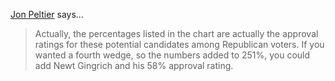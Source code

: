 <a href="http://peltiertech.com/WordPress/" rel="nofollow noopener" target="_blank">Jon Peltier</a> says…
>	<p>Actually, the percentages listed in the chart are actually the approval ratings for these potential candidates among Republican voters. If you wanted a fourth wedge, so the numbers added to 251%, you could add Newt Gingrich and his 58% approval rating.</p>
